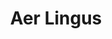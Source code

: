 ---
title: "Aer Lingus"
address: "1st Floor North Terminal Building, PA3, Dublin Airport, Co. Dublin"
tel: "+353 18 86 2222"
county: "Dublin"
category: "Internal Air Services"
type: "Content"
lat: "53.42715835571289"
lng: "-6.244362831115723"
---